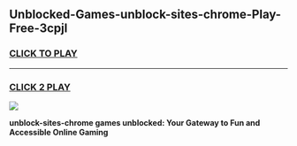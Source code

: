 
## Unblocked-Games-unblock-sites-chrome-Play-Free-3cpjl
<h3>
<a href="https://premium76.site?title=unblock-sites-chrome&ref=18A1">CLICK TO PLAY</a></h3>
<hr>

<h3>
<a href="https://premium76.site?title=unblock-sites-chrome&ref=18A1">CLICK 2 PLAY</a>
  
</h3>

<a href="https://premium76.site?title=unblock-sites-chrome&ref=18A1"><img src="https://clearcache.store/games.png"></a>


**unblock-sites-chrome games unblocked: Your Gateway to Fun and Accessible Online Gaming**
